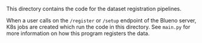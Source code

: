 This directory contains the code for the dataset registration pipelines.

When a user calls on the `/register` or `/setup` endpoint of the Blueno server, K8s jobs
are created which run the code in this directory. See `main.py` for more
information on how this program registers the data.